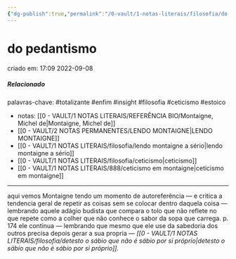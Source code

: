 ```yaml
---
{"dg-publish":true,"permalink":"/0-vault/1-notas-literais/filosofia/do-pedantismo/","title":"do pedantismo","tags":["totalizante","enfim","insight","filosofia","ceticismo","estoico"],"dgHomeLink":true,"dgShowLocalGraph":true,"dgShowFileTree":true,"dgEnableSearch":true}
---
```


# do pedantismo
criado em: 17:09 2022-09-08

##### Relacionado
palavras-chave: #totalizante #enfim #insight #filosofia #ceticismo #estoico
- notas: [[0 - VAULT/1 NOTAS LITERAIS/REFERÊNCIA BIO/Montaigne, Michel de\|Montaigne, Michel de]]
- [[0 - VAULT/2 NOTAS PERMANENTES/LENDO MONTAIGNE\|LENDO MONTAIGNE]]
- [[0 - VAULT/1 NOTAS LITERAIS/filosofia/lendo montaigne a sério\|lendo montaigne a sério]]
- [[0 - VAULT/1 NOTAS LITERAIS/filosofia/ceticismo\|ceticismo]]
- [[0 - VAULT/1 NOTAS LITERAIS/888/ceticismo em montaigne\|ceticismo em montaigne]]
---
aqui vemos Montaigne tendo um momento de autoreferência — e critica a tendencia geral de repetir as coisas sem se colocar dentro daquela coisa — lembrando aquele adágio budista que compara o tolo que não reflete no que repete como a colher que não conhece o sabor da sopa que carrega.
p. 174
ele continua — lembrando que mesmo que ele use da sabedoria dos outros precisa depois gerar a sua propria — *[[0 - VAULT/1 NOTAS LITERAIS/filosofia/detesto o sábio que não é sábio por si próprio\|detesto o sábio que não é sábio por si próprio]].*
